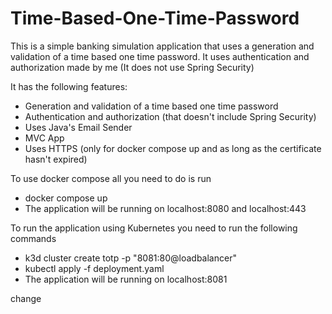 ﻿# Time-Based-One-Time-Password

This is a simple banking simulation application that uses a generation and validation of a time based one time password.
It uses authentication and authorization made by me (It does not use Spring Security)

It has the following features:

- Generation and validation of a time based one time password
- Authentication and authorization (that doesn't include Spring Security)
- Uses Java's Email Sender
- MVC App
- Uses HTTPS (only for docker compose up and as long as the certificate hasn't expired)

To use docker compose all you need to do is run

- docker compose up
- The application will be running on localhost:8080 and localhost:443

To run the application using Kubernetes you need to run the following commands

- k3d cluster create totp -p "8081:80@loadbalancer"
- kubectl apply -f deployment.yaml
- The application will be running on localhost:8081

change
